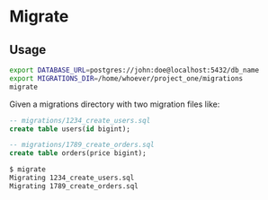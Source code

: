 # Migrate

## Usage

```sh
export DATABASE_URL=postgres://john:doe@localhost:5432/db_name
export MIGRATIONS_DIR=/home/whoever/project_one/migrations
migrate
```

Given a migrations directory with two migration files like:
```sql
-- migrations/1234_create_users.sql
create table users(id bigint);
```

```sql
-- migrations/1789_create_orders.sql
create table orders(price bigint);
```

```sh
$ migrate
Migrating 1234_create_users.sql
Migrating 1789_create_orders.sql
```
